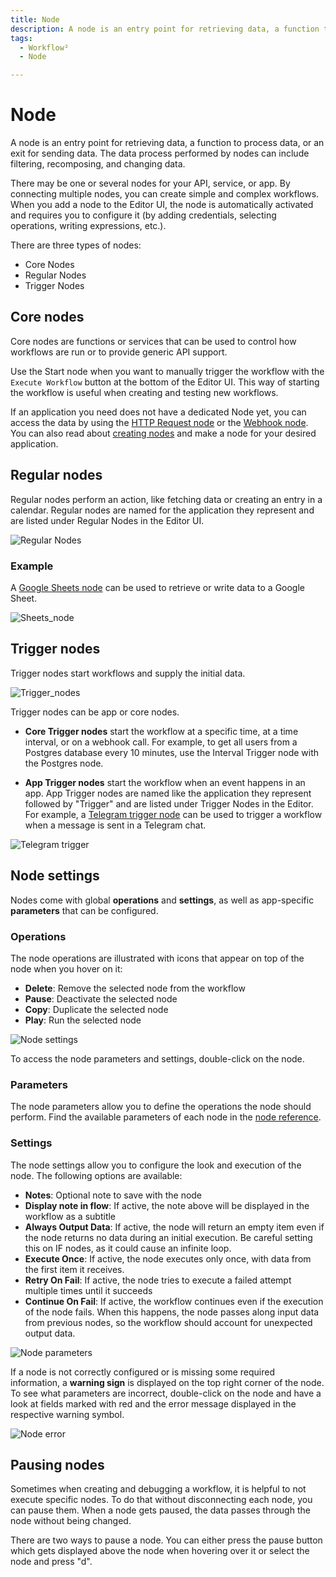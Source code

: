 ```yaml
---
title: Node 
description: A node is an entry point for retrieving data, a function to process data, or an exit for sending data. The data process performed by nodes can include filtering, recomposing, and changing data.
tags:
  - Workflow²
  - Node

---
```

# Node

A node is an entry point for retrieving data, a function to process data, or an exit for sending data. The data process performed by nodes can include filtering, recomposing, and changing data.

There may be one or several nodes for your API, service, or app. By connecting multiple nodes, you can create simple and complex workflows. When you add a node to the Editor UI, the node is automatically activated and requires you to configure it (by adding credentials, selecting operations, writing expressions, etc.).

There are three types of nodes:

* Core Nodes
* Regular Nodes
* Trigger Nodes

## Core nodes

Core nodes are functions or services that can be used to control how workflows are run or to provide generic API support.

Use the Start node when you want to manually trigger the workflow with the `Execute Workflow` button at the bottom of the Editor UI. This way of starting the workflow is useful when creating and testing new workflows.

If an application you need does not have a dedicated Node yet, you can access the data by using the [HTTP Request node](/workflow/integrations/core-nodes/workflow-nodes-base.httpRequest/) or the [Webhook node](/workflow/integrations/core-nodes/workflow-nodes-base.webhook/). You can also read about [creating nodes](/workflow/integrations/creating-nodes/) and make a node for your desired application.


## Regular nodes

Regular nodes perform an action, like fetching data or creating an entry in a calendar. Regular nodes are named for the application they represent and are listed under Regular Nodes in the Editor UI.

![Regular Nodes](/_images/workflows/nodes/Regular_nodes.png)

### Example

A [Google Sheets node](/workflow/integrations/nodes/workflow-nodes-base.googleSheets/) can be used to retrieve or write data to a Google Sheet.

![Sheets_node](/_images/workflows/nodes/Google_sheets.png)

## Trigger nodes

Trigger nodes start workflows and supply the initial data.

![Trigger_nodes](/_images/workflows/nodes/Trigger_nodes.png)

Trigger nodes can be app or core nodes.

* **Core Trigger nodes** start the workflow at a specific time, at a time interval, or on a webhook call. For example, to get all users from a Postgres database every 10 minutes, use the Interval Trigger node with the Postgres node.

* **App Trigger nodes** start the workflow when an event happens in an app. App Trigger nodes are named like the application they represent followed by "Trigger" and are listed under Trigger Nodes in the Editor. For example, a [Telegram trigger node](/workflow/integrations/trigger-nodes/workflow-nodes-base.telegramtrigger/) can be used to trigger a workflow when a message is sent in a Telegram chat.

![Telegram trigger](/_images/workflows/nodes/telegram_trigger.png)

## Node settings

Nodes come with global **operations** and **settings**, as well as app-specific **parameters** that can be configured.

### Operations

The node operations are illustrated with icons that appear on top of the node when you hover on it:
* **Delete**: Remove the selected node from the workflow
* **Pause**: Deactivate the selected node
* **Copy**: Duplicate the selected node
* **Play**: Run the selected node

![Node settings](/_images/workflows/nodes/Node_settings.gif)

To access the node parameters and settings, double-click on the node.

### Parameters

The node parameters allow you to define the operations the node should perform. Find the available parameters of each node in the [node reference](/workflow/integrations/nodes/).

### Settings

The node settings allow you to configure the look and execution of the node. The following options are available:

* **Notes**: Optional note to save with the node
* **Display note in flow**: If active, the note above will be displayed in the workflow as a subtitle
* **Always Output Data**: If active, the node will return an empty item even if the node returns no data during an initial execution. Be careful setting this on IF nodes, as it could cause an infinite loop.
* **Execute Once**: If active, the node executes only once, with data from the first item it receives.
* **Retry On Fail**: If active, the node tries to execute a failed attempt multiple times until it succeeds
* **Continue On Fail**: If active, the workflow continues even if the execution of the node fails. When this happens, the node passes along input data from previous nodes, so the workflow should account for unexpected output data.

![Node parameters](/_images/workflows/nodes/Node_parameters.gif)

If a node is not correctly configured or is missing some required information, a **warning sign** is displayed on the top right corner of the node. To see what parameters are incorrect, double-click on the node and have a look at fields marked with red and the error message displayed in the respective warning symbol.

![Node error](/_images/workflows/nodes/Node_error.gif)


## Pausing nodes

Sometimes when creating and debugging a workflow, it is helpful to not execute specific nodes. To do that without disconnecting each node, you can pause them. When a node gets paused, the data passes through the node without being changed.

There are two ways to pause a node. You can either press the pause button which gets displayed above the node when hovering over it or select the node and press "d".
